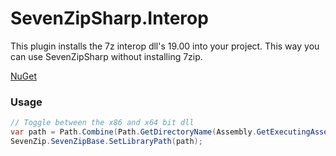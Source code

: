 # SevenZipSharp.Interop  #
This plugin installs the 7z interop dll's 19.00 into your project. This way you can use SevenZipSharp without installing 7zip.

[NuGet](https://www.nuget.org/packages/SevenZipSharp.Interop)

### Usage ###
```csharp
// Toggle between the x86 and x64 bit dll
var path = Path.Combine(Path.GetDirectoryName(Assembly.GetExecutingAssembly().Location),Environment.Is64BitProcess ? "x64" : "x86", "7z.dll");
SevenZip.SevenZipBase.SetLibraryPath(path);
```